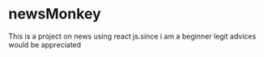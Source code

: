 # newsMonkey
This is a project on news using react js.since i am a beginner legit advices would be appreciated
